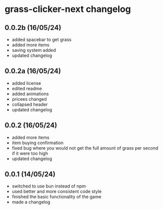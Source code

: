 # grass-clicker-next changelog

## 0.0.2b (16/05/24)

- added spacebar to get grass
- added more items
- saving system added
- updated changelog

## 0.0.2a (16/05/24)

- added license
- edited readme
- added animations
- pricees changed
- collapsed header
- updated changelog

## 0.0.2 (16/05/24)

- added more items
- item buying confirmation
- fixed bug where you would not get the full amount of grass per second if it were too high
- updated changelog

## 0.0.1 (14/05/24)

- switched to use bun instead of npm
- used better and more consistent code style
- finished the basic functionality of the game
- made a changelog
